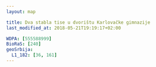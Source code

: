 ```yaml
---
layout: map

title: Dva stabla tise u dvorištu Karlovačke gimnazije
last_modified_at: 2018-05-21T19:19:17+02:00

WDPA: [555588999]
BioRaS: [240]
geoSrbija:
  L1_182: [36, 161]
---
```

